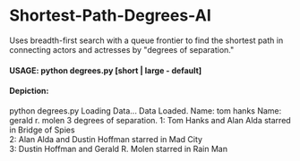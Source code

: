 # Shortest-Path-Degrees-AI
Uses breadth-first search with a queue frontier to find the shortest path in connecting actors and actresses by "degrees of separation."

#### USAGE: python degrees.py [short | large - default]

#### Depiction:
python degrees.py
Loading Data...
Data Loaded.
Name: tom hanks
Name: gerald r. molen
3 degrees of separation.
1: Tom Hanks and Alan Alda starred in Bridge of Spies    
2: Alan Alda and Dustin Hoffman starred in Mad City      
3: Dustin Hoffman and Gerald R. Molen starred in Rain Man
